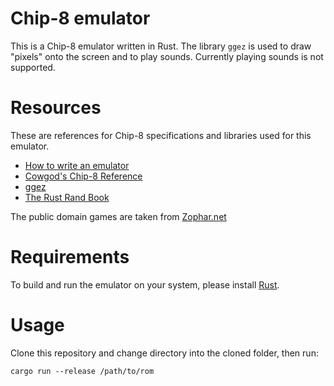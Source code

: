 Chip-8 emulator
===

This is a Chip-8 emulator written in Rust. The library `ggez` is used to draw "pixels" onto the screen and to play sounds. Currently playing sounds is not supported.


Resources
===

These are references for Chip-8 specifications and libraries used for this emulator.

+ [How to write an emulator](http://www.multigesture.net/articles/how-to-write-an-emulator-chip-8-interpreter/)
+ [Cowgod's Chip-8 Reference](http://devernay.free.fr/hacks/chip8/C8TECH10.HTM)
+ [ggez](https://ggez.rs/)
+ [The Rust Rand Book](https://rust-random.github.io/book)

The public domain games are taken from [Zophar.net](https://www.zophar.net/pdroms/chip8/chip-8-games-pack.html)


Requirements
===

To build and run the emulator on your system, please install [Rust](https://www.rust-lang.org).


Usage
===

Clone this repository and change directory into the cloned folder, then run:

```
cargo run --release /path/to/rom
```
